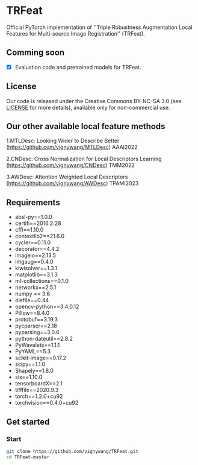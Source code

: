 # TRFeat
Official PyTorch implementation of ''Triple Robustness Augmentation Local Features for Multi-source Image Registration'' (TRFeat). 


## Comming soon

- [x] Evaluation code and pretrained models for TRFeat.


## License
Our code is released under the Creative Commons BY-NC-SA 3.0 (see [LICENSE](LICENSE) for more details), available only for non-commercial use.

## Our other available local feature methods

1.MTLDesc: Looking Wider to Describe Better  (https://github.com/vignywang/MTLDesc) AAAI2022

2.CNDesc: Cross Normalization for Local Descriptors Learning (https://github.com/vignywang/CNDesc) TMM2022

3.AWDesc: Attention Weighted Local Descriptors (https://github.com/vignywang/AWDesc) TPAMI2023

## Requirements  
  - absl-py==1.0.0
  - certifi==2016.2.28
  - cffi==1.10.0
  - contextlib2==21.6.0
  - cycler==0.11.0
  - decorator==4.4.2
  - imageio==2.13.5
  - imgaug==0.4.0
  - kiwisolver==1.3.1
  - matplotlib==3.1.3
  - ml-collections==0.1.0
  - networkx==2.5.1
  - numpy == 3.6
  - olefile==0.44
  - opencv-python==3.4.0.12
  - Pillow==8.4.0
  - protobuf==3.19.3
  - pycparser==2.18
  - pyparsing==3.0.6
  - python-dateutil==2.8.2
  - PyWavelets==1.1.1
  - PyYAML==5.3
  - scikit-image==0.17.2
  - scipy==1.1.0
  - Shapely==1.8.0
  - six==1.10.0
  - tensorboardX==2.1
  - tifffile==2020.9.3
  - torch==1.2.0+cu92
  - torchvision==0.4.0+cu92
  
## Get started

### Start

```bash  
git clone https://github.com/vignywang/TRFeat.git
cd TRFeat-master
```
